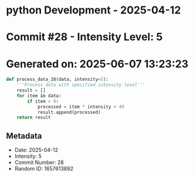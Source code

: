 ﻿# python Development - 2025-04-12
# Commit #28 - Intensity Level: 5
# Generated on: 2025-06-07 13:23:23
```python
def process_data_28(data, intensity=5):
    '''Process data with specified intensity level'''
    result = []
    for item in data:
        if item > 0:
            processed = item * intensity + 49
            result.append(processed)
    return result
```
## Metadata
- Date: 2025-04-12
- Intensity: 5
- Commit Number: 28
- Random ID: 1657613892

